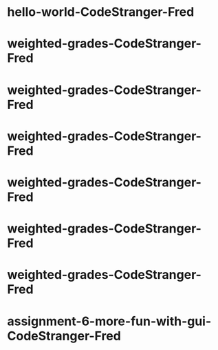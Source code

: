 # hello-world-CodeStranger-Fred
# weighted-grades-CodeStranger-Fred
# weighted-grades-CodeStranger-Fred
# weighted-grades-CodeStranger-Fred
# weighted-grades-CodeStranger-Fred
# weighted-grades-CodeStranger-Fred
# weighted-grades-CodeStranger-Fred
# assignment-6-more-fun-with-gui-CodeStranger-Fred
